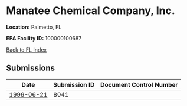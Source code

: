 # Manatee Chemical Company, Inc.

**Location:** Palmetto, FL

**EPA Facility ID:** 100000100687

[Back to FL Index](../../index.md)

## Submissions

| Date | Submission ID | Document Control Number |
|------|--------------|-------------------------|
| [1999-06-21](submissions/8041.md) | 8041 |  |
